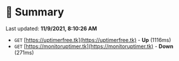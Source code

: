# 📖 Summary
Last updated: **11/9/2021, 8:10:26 AM**

- `GET` [https://uptimerfree.tk](https://uptimerfree.tk) - **Up** (1116ms)
- `GET` [https://monitoruptimer.tk](https://monitoruptimer.tk) - **Down** (271ms)
